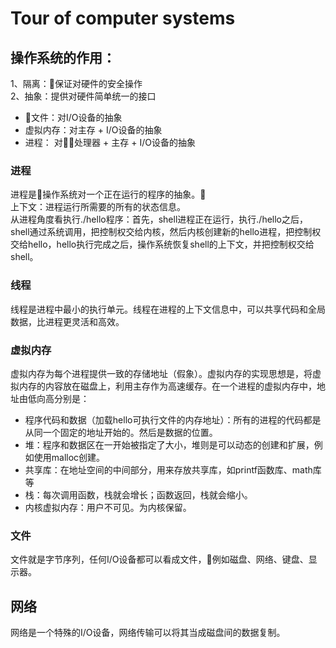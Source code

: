 # Tour of computer systems
## 操作系统的作用：
1、隔离：保证对硬件的安全操作<br>
2、抽象：提供对硬件简单统一的接口
- 文件：对I/O设备的抽象
- 虚拟内存：对主存 + I/O设备的抽象
- 进程： 对处理器 + 主存 + I/O设备的抽象

### 进程
进程是操作系统对一个正在运行的程序的抽象。<br>
上下文：进程运行所需要的所有的状态信息。<br>
从进程角度看执行./hello程序：首先，shell进程正在运行，执行./hello之后，shell通过系统调用，把控制权交给内核，然后内核创建新的hello进程，把控制权交给hello，hello执行完成之后，操作系统恢复shell的上下文，并把控制权交给shell。

### 线程
线程是进程中最小的执行单元。线程在进程的上下文信息中，可以共享代码和全局数据，比进程更灵活和高效。

### 虚拟内存
虚拟内存为每个进程提供一致的存储地址（假象）。虚拟内存的实现思想是，将虚拟内存的内容放在磁盘上，利用主存作为高速缓存。在一个进程的虚拟内存中，地址由低向高分别是：
- 程序代码和数据（加载hello可执行文件的内存地址）：所有的进程的代码都是从同一个固定的地址开始的。然后是数据的位置。
- 堆：程序和数据区在一开始被指定了大小，堆则是可以动态的创建和扩展，例如使用malloc创建。
- 共享库：在地址空间的中间部分，用来存放共享库，如printf函数库、math库等
- 栈：每次调用函数，栈就会增长；函数返回，栈就会缩小。
- 内核虚拟内存：用户不可见。为内核保留。

### 文件
文件就是字节序列，任何I/O设备都可以看成文件，例如磁盘、网络、键盘、显示器。

## 网络
网络是一个特殊的I/O设备，网络传输可以将其当成磁盘间的数据复制。




